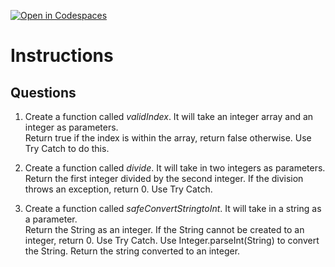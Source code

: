 [![Open in Codespaces](https://classroom.github.com/assets/launch-codespace-2972f46106e565e64193e422d61a12cf1da4916b45550586e14ef0a7c637dd04.svg)](https://classroom.github.com/open-in-codespaces?assignment_repo_id=18531130)
# Instructions  

  ## Questions
  1. Create a function called _validIndex_.  It will take an integer array and an integer as parameters.</br>
Return true if the index is within the array, return false otherwise.  Use Try Catch to do this.</br>

2. Create a function called _divide_.  It will take in two integers as parameters. </br>
Return the first integer divided by the second integer.  If the division throws an exception, return 0.  Use Try Catch.</br>

3. Create a function called _safeConvertStringtoInt_.  It will take in a string as a parameter. </br>
Return the String as an integer.  If the String cannot be created to an integer, return 0.  Use Try Catch.  Use Integer.parseInt(String) to convert the String.
Return the string converted to an integer.
  
